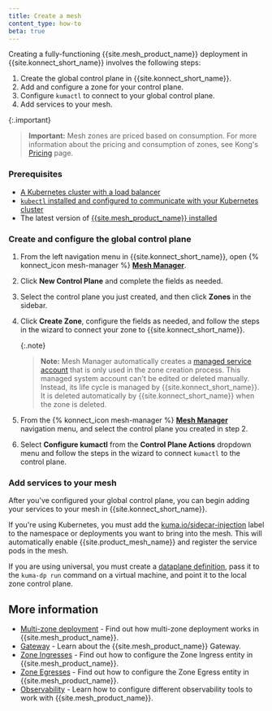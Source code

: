 ```yaml
---
title: Create a mesh
content_type: how-to
beta: true
---
```


Creating a fully-functioning {{site.mesh_product_name}} deployment in {{site.konnect_short_name}} involves the following steps:

1. Create the global control plane in {{site.konnect_short_name}}.
1. Add and configure a zone for your control plane.
1. Configure `kumactl` to connect to your global control plane.
1. Add services to your mesh.

{:.important}
> **Important:** Mesh zones are priced based on consumption. For more information about the pricing and consumption of zones, see Kong's [Pricing](https://konghq.com/pricing) page.

### Prerequisites

* [A Kubernetes cluster with a load balancer](https://kubernetes.io/docs/setup/)
* [`kubectl` installed and configured to communicate with your Kubernetes cluster](https://kubernetes.io/docs/tasks/tools/#kubectl)
* The latest version of [{{site.mesh_product_name}} installed](/mesh/latest/production/install-kumactl/)

### Create and configure the global control plane

1. From the left navigation menu in {{site.konnect_short_name}}, open {% konnect_icon mesh-manager %} [**Mesh Manager**](https://cloud.konghq.com/mesh-manager).
1. Click **New Control Plane** and complete the fields as needed.
1. Select the control plane you just created, and then click **Zones** in the sidebar.
1. Click **Create Zone**, configure the fields as needed, and follow the steps in the wizard to connect your zone to {{site.konnect_short_name}}.
   
     {:.note}
    > **Note:** Mesh Manager automatically creates a [managed service account](/konnect/org-management/system-accounts/) that is only used in the zone creation process. 
    This managed system account can't be edited or deleted manually. 
    Instead, its life cycle is managed by {{site.konnect_short_name}}. 
    It is deleted automatically by {{site.konnect_short_name}} when the zone is deleted.
    
1. From the {% konnect_icon mesh-manager %} [**Mesh Manager**](https://cloud.konghq.com/mesh-manager) navigation menu, and select the control plane you created in step 2.
1. Select **Configure kumactl** from the **Control Plane Actions** dropdown menu and follow the steps in the wizard to connect `kumactl` to the control plane.

### Add services to your mesh

After you've configured your global control plane, you can begin adding your services to your mesh in {{site.konnect_short_name}}. 

If you're using Kubernetes, you must add the [kuma.io/sidecar-injection](/mesh/latest/reference/kubernetes-annotations/#kumaiosidecar-injection) label to the namespace or deployments you want to bring into the mesh. This will automatically enable {{site.product_mesh_name}} and register the service pods in the mesh.

If you are using universal, you must create a [dataplane definition](/mesh/latest/production/dp-config/dpp-on-universal/), pass it to the `kuma-dp run` command on a virtual machine, and point it to the local zone control plane.


## More information

* [Multi-zone deployment](/mesh/latest/deployments/multi-zone/) - Find out how multi-zone deployment works in {{site.mesh_product_name}}.
* [Gateway](/mesh/latest/explore/gateway/) - Learn about the {{site.mesh_product_name}} Gateway.
* [Zone Ingresses](/mesh/latest/explore/zone-ingress/) - Find out how to configure the Zone Ingress entity in {{site.mesh_product_name}}.
* [Zone Egresses](/mesh/latest/explore/zoneegress/) - Find out how to configure the Zone Egress entity in {{site.mesh_product_name}}.
* [Observability](/mesh/latest/explore/observability/) - Learn how to configure different observability tools to work with {{site.mesh_product_name}}. 
